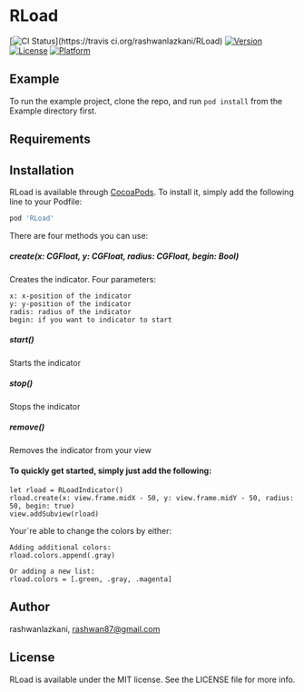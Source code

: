 # RLoad

[![CI Status](https://img.shields.io/travis/rashwanlazkani/RLoad.svg?style=flat)](https://travis
ci.org/rashwanlazkani/RLoad)
[![Version](https://img.shields.io/cocoapods/v/RLoad.svg?style=flat)](https://cocoapods.org/pods/RLoad)
[![License](https://img.shields.io/cocoapods/l/RLoad.svg?style=flat)](https://cocoapods.org/pods/RLoad)
[![Platform](https://img.shields.io/cocoapods/p/RLoad.svg?style=flat)](https://cocoapods.org/pods/RLoad)

## Example

To run the example project, clone the repo, and run `pod install` from the Example directory first.

## Requirements

## Installation

RLoad is available through [CocoaPods](https://cocoapods.org). To install
it, simply add the following line to your Podfile:

```ruby
pod 'RLoad'
```

There are four methods you can use:

<h5>create(x: CGFloat, y: CGFloat, radius: CGFloat, begin: Bool)</h5>

Creates the indicator. Four parameters:

```
x: x-position of the indicator
y: y-position of the indicator
radis: radius of the indicator
begin: if you want to indicator to start
```

<h5>start()</h5>
Starts the indicator
<h5>stop()</h5>
Stops the indicator
<h5>remove()</h5>
Removes the indicator from your view

<h4>To quickly get started, simply just add the following:</h4>

```
let rload = RLoadIndicator()
rload.create(x: view.frame.midX - 50, y: view.frame.midY - 50, radius: 50, begin: true)
view.addSubview(rload)
```

Your´re able to change the colors by either:

```
Adding additional colors:
rload.colors.append(.gray)

Or adding a new list:
rload.colors = [.green, .gray, .magenta]
```

## Author

rashwanlazkani, rashwan87@gmail.com

## License

RLoad is available under the MIT license. See the LICENSE file for more info.
